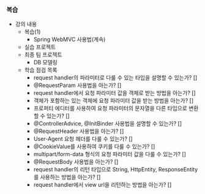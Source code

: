 ### 복습
- 강의 내용
  - 복습(1)
    - Spring WebMVC 사용법(계속)
  - 실습 프로젝트
  - 최종 팀 프로젝트
    - DB 모델링
  - 학습 점검 목록
    - request handler의 파라미터로 다룰 수 있는 타입을 설명할 수 있는가? []
    - @RequestParam 사용법을 아는가? []
    - request handler에서 요청 파라미터 값을 객체로 받는 방법을 아는가? []
    - 객체가 포함하는 있는 객체에 요청 파라미터 값을 받는 방법을 아는가? []
    - 프로퍼티 에디터를 사용하여 요청 파라미터의 문자열을 다른 타입으로 변환할 수 있는가? []
    - @ControllerAdvice, @InitBinder 사용법을 설명할 수 있는가? []
    - @RequestHeader 사용법을 아는가? []
    - User-Agent 요청 헤더를 다룰 수 있는가? []
    - @CookieValue를 사용하여 쿠키를 다룰 수 있는가? []
    - multipart/form-data 형식의 요청 파라미터 값을 다룰 수 있는가? []
    - @RequestBody 사용법을 아는가? []
    - request handler의 리턴 타입으로 String, HttpEntity, ResponseEntity를 사용하는 방법을 아는가? []
    - request handler에서 view url을 리턴하는 방법을 아는가? []